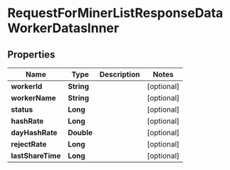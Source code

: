 

# RequestForMinerListResponseDataWorkerDatasInner


## Properties

| Name | Type | Description | Notes |
|------------ | ------------- | ------------- | -------------|
|**workerId** | **String** |  |  [optional] |
|**workerName** | **String** |  |  [optional] |
|**status** | **Long** |  |  [optional] |
|**hashRate** | **Long** |  |  [optional] |
|**dayHashRate** | **Double** |  |  [optional] |
|**rejectRate** | **Long** |  |  [optional] |
|**lastShareTime** | **Long** |  |  [optional] |



